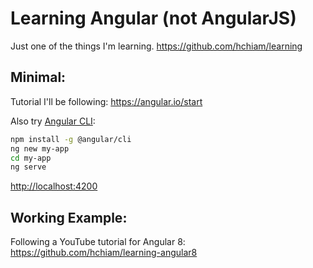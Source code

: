# Learning Angular (not AngularJS)

Just one of the things I'm learning. <https://github.com/hchiam/learning>

## Minimal:

Tutorial I'll be following: <https://angular.io/start>

Also try [Angular CLI](https://cli.angular.io/):

```bash
npm install -g @angular/cli
ng new my-app
cd my-app
ng serve
```

<http://localhost:4200>

## Working Example:

Following a YouTube tutorial for Angular 8: <https://github.com/hchiam/learning-angular8>
